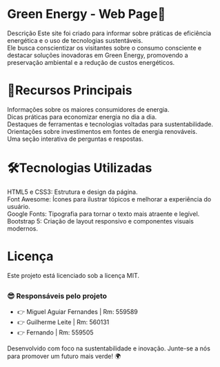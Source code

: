 # Green Energy - Web Page🌱
Descrição
Este site foi criado para informar sobre práticas de eficiência energética e o uso de tecnologias sustentáveis.  <br>
Ele busca conscientizar os visitantes sobre o consumo consciente e destacar soluções inovadoras em Green Energy, promovendo a preservação ambiental e a redução de custos energéticos.
##
# 🚀Recursos Principais
Informações sobre os maiores consumidores de energia. <br>
Dicas práticas para economizar energia no dia a dia. <br>
Destaques de ferramentas e tecnologias voltadas para sustentabilidade. <br>
Orientações sobre investimentos em fontes de energia renováveis. <br>
Uma seção interativa de perguntas e respostas. <br>

##
# 🛠Tecnologias Utilizadas
HTML5 e CSS3: Estrutura e design da página. <br>
Font Awesome: Ícones para ilustrar tópicos e melhorar a experiência do usuário. <br>
Google Fonts: Tipografia para tornar o texto mais atraente e legível. <br>
Bootstrap 5: Criação de layout responsivo e componentes visuais modernos. <br>

##

# Licença
Este projeto está licenciado sob a licença MIT.
##

### 😎 Responsáveis pelo projeto

<ul>
  <li>👉 Miguel Aguiar Fernandes | Rm: 559589</li>
  <li>👉 Guilherme Leite | Rm: 560131</li>
  <li>👉 Fernando | Rm: 559505</li>
</ul>

Desenvolvido com foco na sustentabilidade e inovação. Junte-se a nós para promover um futuro mais verde! 🌍
